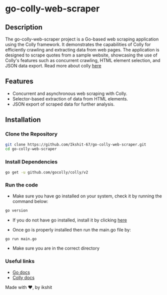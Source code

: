 # go-colly-web-scraper

## Description

The go-colly-web-scraper project is a Go-based web scraping application using the Colly framework. It demonstrates the capabilities of Colly for efficiently crawling and extracting data from web pages. The application is designed to scrape quotes from a sample website, showcasing the use of Colly's features such as concurrent crawling, HTML element selection, and JSON data export. Read more about colly [here](https://go-colly.org/)

## Features

- Concurrent and asynchronous web scraping with Colly.
- Selector-based extraction of data from HTML elements.
- JSON export of scraped data for further analysis.

## Installation

### Clone the Repository

```bash 
git clone https://github.com/Ikshit-67/go-colly-web-scraper.git
cd go-colly-web-scraper
```

### Install Dependencies

```bash
go get -u github.com/gocolly/colly/v2
```

### Run the code
- Make sure you have go installed on your system, check it by running the command below:
```bash
go version
```
- If you do not have go installed, install it by clicking [here](https://go.dev/doc/install)

- Once go is properly installed then run the main.go file by:
```bash
go run main.go
```
- Make sure you are in the correct directory

### Useful links
- [Go docs](https://go.dev/doc/)
- [Colly docs](https://go-colly.org/docs/)

Made with ❤️, by ikshit

